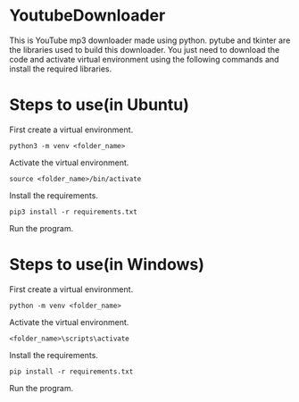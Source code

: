 # YoutubeDownloader
This is YouTube mp3 downloader made using python. pytube and tkinter are the libraries used to build this downloader. You just need to download the code and activate virtual environment using the following commands and install the required libraries.


# Steps to use(in Ubuntu)
First create a virtual environment.
````
python3 -m venv <folder_name>
````
Activate the virtual environment.
````
source <folder_name>/bin/activate
````
Install the requirements.
````
pip3 install -r requirements.txt
````
Run the program.
 
# Steps to use(in Windows)
First create a virtual environment.
````
python -m venv <folder_name>
````
Activate the virtual environment.
````
<folder_name>\scripts\activate
````
Install the requirements.
````
pip install -r requirements.txt
````
Run the program.
 
